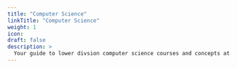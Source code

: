 ```yaml
---
title: "Computer Science"
linkTitle: "Computer Science"
weight: 1
icon:
draft: false
description: >
  Your guide to lower divsion computer science courses and concepts at UCSC.
---
```

